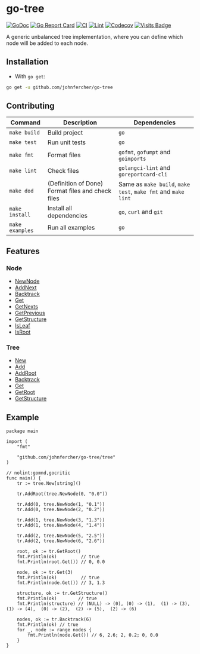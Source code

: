 # go-tree

[![GoDoc](https://godoc.org/github.com/johnfercher/go-tree?status.svg)](https://godoc.org/github.com/johnfercher/go-tree)
[![Go Report Card](https://goreportcard.com/badge/github.com/johnfercher/go-tree)](https://goreportcard.com/report/github.com/johnfercher/go-tree)
[![CI](https://github.com/johnfercher/go-tree/actions/workflows/goci.yml/badge.svg)](https://github.com/johnfercher/go-tree/actions/workflows/goci.yml)
[![Lint](https://github.com/johnfercher/go-tree/actions/workflows/golangci-lint.yml/badge.svg)](https://github.com/johnfercher/go-tree/actions/workflows/golangci-lint.yml)
[![Codecov](https://codecov.io/gh/johnfercher/go-tree/branch/main/graph/badge.svg)](https://codecov.io/gh/johnfercher/go-tree)
[![Visits Badge](https://badges.pufler.dev/visits/johnfercher/go-tree)](https://badges.pufler.dev)


A generic unbalanced tree implementation, where you can define which node will be added to each node.

## Installation

* With `go get`:

```bash
go get -u github.com/johnfercher/go-tree
```

## Contributing

| Command         | Description                                      | Dependencies                                                  |
|-----------------|--------------------------------------------------|---------------------------------------------------------------|
| `make build`    | Build project                                    | `go`                                                          |
| `make test`     | Run unit tests                                   | `go`                                                          |
| `make fmt`      | Format files                                     | `gofmt`, `gofumpt` and `goimports`                            |
| `make lint`     | Check files                                      | `golangci-lint` and `goreportcard-cli`                        |
| `make dod`      | (Definition of Done) Format files and check files | Same as `make build`, `make test`, `make fmt` and `make lint` | 
| `make install`  | Install all dependencies                         | `go`, `curl` and `git`                                        |
| `make examples` | Run all examples                                 | `go`                                                          |

## Features
### Node
* [NewNode](https://pkg.go.dev/github.com/johnfercher/go-tree/tree#NewNode)
* [AddNext](https://pkg.go.dev/github.com/johnfercher/go-tree/tree#Node.AddNext)
* [Backtrack](https://pkg.go.dev/github.com/johnfercher/go-tree/tree#Node.Backtrack)
* [Get](https://pkg.go.dev/github.com/johnfercher/go-tree/tree#Node.Get)
* [GetNexts](https://pkg.go.dev/github.com/johnfercher/go-tree/tree#Node.GetNexts)
* [GetPrevious](https://pkg.go.dev/github.com/johnfercher/go-tree/tree#Node.GetPrevious)
* [GetStructure](https://pkg.go.dev/github.com/johnfercher/go-tree/tree#Node.GetStructure)
* [IsLeaf](https://pkg.go.dev/github.com/johnfercher/go-tree/tree#Node.IsLeaf)
* [IsRoot](https://pkg.go.dev/github.com/johnfercher/go-tree/tree#Node.IsLeaf)

### Tree
* [New](https://pkg.go.dev/github.com/johnfercher/go-tree/tree#New)
* [Add](https://pkg.go.dev/github.com/johnfercher/go-tree/tree#Tree.Add)
* [AddRoot](https://pkg.go.dev/github.com/johnfercher/go-tree/tree#Tree.AddRoot)
* [Backtrack](https://pkg.go.dev/github.com/johnfercher/go-tree/tree#Tree.Backtrack)
* [Get](https://pkg.go.dev/github.com/johnfercher/go-tree/tree#Tree.Get)
* [GetRoot](https://pkg.go.dev/github.com/johnfercher/go-tree/tree#Tree.GetRoot)
* [GetStructure](https://pkg.go.dev/github.com/johnfercher/go-tree/tree#Tree.GetStructure)

## Example

```golang
package main

import (
	"fmt"

	"github.com/johnfercher/go-tree/tree"
)

// nolint:gomnd,gocritic
func main() {
	tr := tree.New[string]()

	tr.AddRoot(tree.NewNode(0, "0.0"))

	tr.Add(0, tree.NewNode(1, "0.1"))
	tr.Add(0, tree.NewNode(2, "0.2"))

	tr.Add(1, tree.NewNode(3, "1.3"))
	tr.Add(1, tree.NewNode(4, "1.4"))

	tr.Add(2, tree.NewNode(5, "2.5"))
	tr.Add(2, tree.NewNode(6, "2.6"))

	root, ok := tr.GetRoot()
	fmt.Println(ok)         // true
	fmt.Println(root.Get()) // 0, 0.0

	node, ok := tr.Get(3)
	fmt.Println(ok)         // true
	fmt.Println(node.Get()) // 3, 1.3

	structure, ok := tr.GetStructure()
	fmt.Println(ok)        // true
	fmt.Println(structure) // (NULL) -> (0), (0) -> (1),  (1) -> (3),  (1) -> (4),  (0) -> (2),  (2) -> (5),  (2) -> (6)

	nodes, ok := tr.Backtrack(6)
	fmt.Println(ok) // true
	for _, node := range nodes {
		fmt.Println(node.Get()) // 6, 2.6; 2, 0.2; 0, 0.0
	}
}
```
